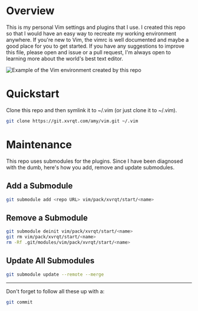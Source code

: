 # Overview
This is my personal Vim settings and plugins that I use. I created this repo so that I would have an easy way to recreate my working environment anywhere. If you're new to Vim, the vimrc is well documented and maybe a good place for you to get started. If you have any suggestions to improve this file, please open and issue or a pull request, I'm always open to learning more about the world's best text editor.

![Example of the Vim environment created by this repo](https://xvrqt.sfo2.digitaloceanspaces.com/image-cache/vim-example.png)

# Quickstart
Clone this repo and then symlink it to ~/.vim (or just clone it to ~/.vim).
```bash
git clone https://git.xvrqt.com/amy/vim.git ~/.vim
```

# Maintenance
This repo uses submodules for the plugins. Since I have been diagnosed with the dumb, here's how you add, remove and update submodules.

## Add a Submodule
```bash
git submodule add <repo URL> vim/pack/xvrqt/start/<name>
```

## Remove a Submodule
```bash
git submodule deinit vim/pack/xvrqt/start/<name>
git rm vim/pack/xvrqt/start/<name>
rm -Rf .git/modules/vim/pack/xvrqt/start/<name>
```

## Update All Submodules
```bash
git submodule update --remote --merge
```
-----

Don't forget to follow all these up with a:
```bash
git commit
```
